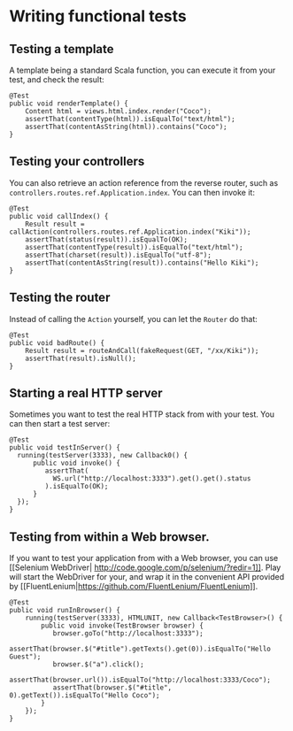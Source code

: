 # Writing functional tests

## Testing a template

A template being a standard Scala function, you can execute it from your test, and check the result:

```
@Test
public void renderTemplate() {
    Content html = views.html.index.render("Coco");
    assertThat(contentType(html)).isEqualTo("text/html");
    assertThat(contentAsString(html)).contains("Coco");
}
```

## Testing your controllers

You can also retrieve an action reference from the reverse router, such as `controllers.routes.ref.Application.index`. You can then invoke it:

```
@Test
public void callIndex() {
    Result result = callAction(controllers.routes.ref.Application.index("Kiki"));   
    assertThat(status(result)).isEqualTo(OK);
    assertThat(contentType(result)).isEqualTo("text/html");
    assertThat(charset(result)).isEqualTo("utf-8");
    assertThat(contentAsString(result)).contains("Hello Kiki");
}
```

## Testing the router

Instead of calling the `Action` yourself, you can let the `Router` do that:

```
@Test
public void badRoute() {
    Result result = routeAndCall(fakeRequest(GET, "/xx/Kiki"));
    assertThat(result).isNull();
}
```

## Starting a real HTTP server

Sometimes you want to test the real HTTP stack from with your test. You can then start a test server:

```
@Test
public void testInServer() {
  running(testServer(3333), new Callback0() {
      public void invoke() {
         assertThat(
           WS.url("http://localhost:3333").get().get().status
         ).isEqualTo(OK);
      }
  });
}
```

## Testing from within a Web browser.

If you want to test your application from with a Web browser, you can use [[Selenium WebDriver| http://code.google.com/p/selenium/?redir=1]]. Play will start the WebDriver for your, and wrap it in the convenient API provided by [[FluentLenium|https://github.com/FluentLenium/FluentLenium]].

```
@Test
public void runInBrowser() {
    running(testServer(3333), HTMLUNIT, new Callback<TestBrowser>() {
        public void invoke(TestBrowser browser) {
           browser.goTo("http://localhost:3333"); 
           assertThat(browser.$("#title").getTexts().get(0)).isEqualTo("Hello Guest");
           browser.$("a").click();
           assertThat(browser.url()).isEqualTo("http://localhost:3333/Coco");
           assertThat(browser.$("#title", 0).getText()).isEqualTo("Hello Coco");
        }
    });
}
```
